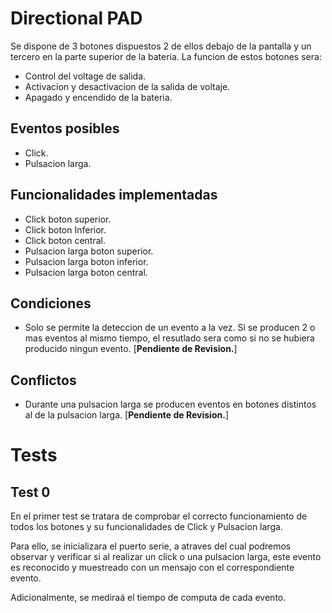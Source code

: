 
# Directional PAD

Se dispone de 3 botones dispuestos 2 de ellos debajo de la pantalla y un tercero en la parte superior de la bateria. La funcion de estos botones sera:

* Control del voltage de salida.
* Activacion y desactivacion de la salida de voltaje.
* Apagado y encendido de la bateria.

## Eventos posibles

* Click.
* Pulsacion larga.

## Funcionalidades implementadas

* Click boton superior.
* Click boton Inferior.
* Click boton central.
* Pulsacion larga boton superior.
* Pulsacion larga boton inferior.
* Pulsacion larga boton central.

## Condiciones

* Solo se permite la deteccion de un evento a la vez. Si se producen 2 o mas eventos al mismo tiempo, el resutlado sera como si no se hubiera producido ningun evento. [**Pendiente de Revision.**]

## Conflictos

* Durante una pulsacion larga se producen eventos en botones distintos al de la pulsacion larga. [**Pendiente de Revision.**]

# Tests

## Test 0

En el primer test se tratara de comprobar el correcto funcionamiento de todos los botones y su funcionalidades de Click y Pulsacion larga.

Para ello, se inicializara el puerto serie, a atraves del cual podremos observar y verificar si al realizar un click o una pulsacion larga, este evento es reconocido y muestreado con un mensajo con el correspondiente evento.

Adicionalmente, se mediraá el tiempo de computa de cada evento.

